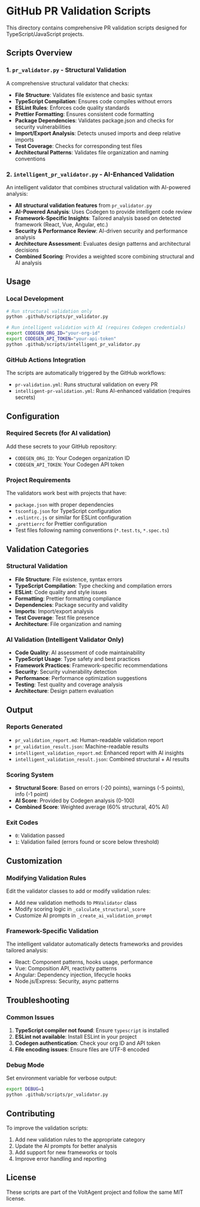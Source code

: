 # GitHub PR Validation Scripts

This directory contains comprehensive PR validation scripts designed for TypeScript/JavaScript projects.

## Scripts Overview

### 1. `pr_validator.py` - Structural Validation
A comprehensive structural validator that checks:
- **File Structure**: Validates file existence and basic syntax
- **TypeScript Compilation**: Ensures code compiles without errors
- **ESLint Rules**: Enforces code quality standards
- **Prettier Formatting**: Ensures consistent code formatting
- **Package Dependencies**: Validates package.json and checks for security vulnerabilities
- **Import/Export Analysis**: Detects unused imports and deep relative imports
- **Test Coverage**: Checks for corresponding test files
- **Architectural Patterns**: Validates file organization and naming conventions

### 2. `intelligent_pr_validator.py` - AI-Enhanced Validation
An intelligent validator that combines structural validation with AI-powered analysis:
- **All structural validation features** from `pr_validator.py`
- **AI-Powered Analysis**: Uses Codegen to provide intelligent code review
- **Framework-Specific Insights**: Tailored analysis based on detected framework (React, Vue, Angular, etc.)
- **Security & Performance Review**: AI-driven security and performance analysis
- **Architecture Assessment**: Evaluates design patterns and architectural decisions
- **Combined Scoring**: Provides a weighted score combining structural and AI analysis

## Usage

### Local Development
```bash
# Run structural validation only
python .github/scripts/pr_validator.py

# Run intelligent validation with AI (requires Codegen credentials)
export CODEGEN_ORG_ID="your-org-id"
export CODEGEN_API_TOKEN="your-api-token"
python .github/scripts/intelligent_pr_validator.py
```

### GitHub Actions Integration
The scripts are automatically triggered by the GitHub workflows:
- `pr-validation.yml`: Runs structural validation on every PR
- `intelligent-pr-validation.yml`: Runs AI-enhanced validation (requires secrets)

## Configuration

### Required Secrets (for AI validation)
Add these secrets to your GitHub repository:
- `CODEGEN_ORG_ID`: Your Codegen organization ID
- `CODEGEN_API_TOKEN`: Your Codegen API token

### Project Requirements
The validators work best with projects that have:
- `package.json` with proper dependencies
- `tsconfig.json` for TypeScript configuration
- `.eslintrc.js` or similar for ESLint configuration
- `.prettierrc` for Prettier configuration
- Test files following naming conventions (`*.test.ts`, `*.spec.ts`)

## Validation Categories

### Structural Validation
- **File Structure**: File existence, syntax errors
- **TypeScript Compilation**: Type checking and compilation errors
- **ESLint**: Code quality and style issues
- **Formatting**: Prettier formatting compliance
- **Dependencies**: Package security and validity
- **Imports**: Import/export analysis
- **Test Coverage**: Test file presence
- **Architecture**: File organization and naming

### AI Validation (Intelligent Validator Only)
- **Code Quality**: AI assessment of code maintainability
- **TypeScript Usage**: Type safety and best practices
- **Framework Practices**: Framework-specific recommendations
- **Security**: Security vulnerability detection
- **Performance**: Performance optimization suggestions
- **Testing**: Test quality and coverage analysis
- **Architecture**: Design pattern evaluation

## Output

### Reports Generated
- `pr_validation_report.md`: Human-readable validation report
- `pr_validation_result.json`: Machine-readable results
- `intelligent_validation_report.md`: Enhanced report with AI insights
- `intelligent_validation_result.json`: Combined structural + AI results

### Scoring System
- **Structural Score**: Based on errors (-20 points), warnings (-5 points), info (-1 point)
- **AI Score**: Provided by Codegen analysis (0-100)
- **Combined Score**: Weighted average (60% structural, 40% AI)

### Exit Codes
- `0`: Validation passed
- `1`: Validation failed (errors found or score below threshold)

## Customization

### Modifying Validation Rules
Edit the validator classes to add or modify validation rules:
- Add new validation methods to `PRValidator` class
- Modify scoring logic in `_calculate_structural_score`
- Customize AI prompts in `_create_ai_validation_prompt`

### Framework-Specific Validation
The intelligent validator automatically detects frameworks and provides tailored analysis:
- React: Component patterns, hooks usage, performance
- Vue: Composition API, reactivity patterns
- Angular: Dependency injection, lifecycle hooks
- Node.js/Express: Security, async patterns

## Troubleshooting

### Common Issues
1. **TypeScript compiler not found**: Ensure `typescript` is installed
2. **ESLint not available**: Install ESLint in your project
3. **Codegen authentication**: Check your org ID and API token
4. **File encoding issues**: Ensure files are UTF-8 encoded

### Debug Mode
Set environment variable for verbose output:
```bash
export DEBUG=1
python .github/scripts/pr_validator.py
```

## Contributing

To improve the validation scripts:
1. Add new validation rules to the appropriate category
2. Update the AI prompts for better analysis
3. Add support for new frameworks or tools
4. Improve error handling and reporting

## License

These scripts are part of the VoltAgent project and follow the same MIT license.

